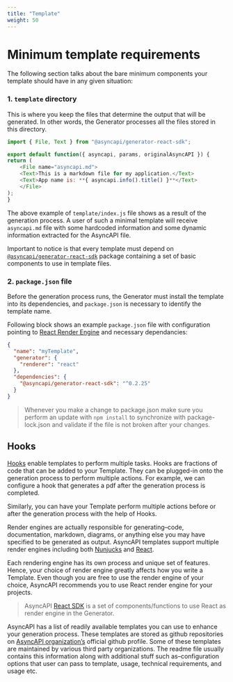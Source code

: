 ```yaml
---
title: "Template"
weight: 50
---
```


# Minimum template requirements

The following section talks about the bare minimum components your template should have in any given situation:

### 1. `template` directory

This is where you keep the files that determine the output that will be generated. In other words, the Generator processes all the files stored in this directory.

```js
import { File, Text } from "@asyncapi/generator-react-sdk";

export default function({ asyncapi, params, originalAsyncAPI }) {
return (
    <File name="asyncapi.md">
    <Text>This is a markdown file for my application.</Text>
    <Text>App name is: **{ asyncapi.info().title() }**</Text>
    </File>
);
}
```

The above example of `template/index.js` file shows as a result of the generation process. A user of such a minimal template will receive `asyncapi.md` file with some hardcoded information and some dynamic information extracted for the AsyncAPI file.

Important to notice is that every template must depend on [`@asyncapi/generator-react-sdk`](https://github.com/asyncapi/generator-react-sdk) package containing a set of basic components to use in template files.

### 2. `package.json` file

Before the generation process runs, the Generator must install the template into its dependencies, and `package.json` is necessary to identify the template name.

Following block shows an example `package.json` file with configuration pointing to [React Render Engine](react-render-engine.md) and necessary dependancies:

```json
{
  "name": "myTemplate",
  "generator": {
    "renderer": "react"
  },
  "dependencies": {
    "@asyncapi/generator-react-sdk": "^0.2.25"
  }
}
```

> Whenever you make a change to package.json make sure you perform an update with `npm install` to synchronize with package-lock.json and validate if the file is not broken after your changes.

## Hooks

[Hooks](hooks.md) enable templates to perform multiple tasks. Hooks are fractions of code that can be added to your Template. They can be plugged-in onto the generation process to perform multiple actions. For example, we can configure a hook that generates a pdf after the generation process is completed.

Similarly, you can have your Template perform multiple actions before or after the generation process with the help of Hooks.

Render engines are actually responsible for generating–code, documentation, markdown, diagrams, or anything else you may have specified to be generated as output. AsyncAPI templates support multiple render engines including both [Nunjucks](nunjucks-render-engine.md) and [React](react-render-engine.md). 

Each rendering engine has its own process and unique set of features. Hence, your choice of render engine greatly affects how you write a Template. Even though you are free to use the render engine of your choice, AsyncAPI recommends you to use React render engine for your projects.

> AsyncAPI [React SDK](https://github.com/asyncapi/generator-react-sdk) is a set of components/functions to use React as render engine in the Generator.

AsyncAPI has a list of readily available templates you can use to enhance your generation process. These templates are stored as github repositories on [AsyncAPI organization’s](https://github.com/asyncapi) official github profile.
Some of these templates are maintained by various third party organizations. The readme file usually contains this information along with additional stuff such as–configuration options that user can pass to template, usage, technical requirements, and usage etc.
